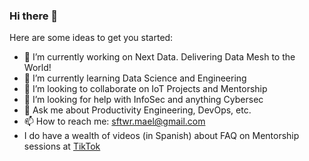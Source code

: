 ### Hi there 👋

Here are some ideas to get you started:

- 🔭 I’m currently working on Next Data. Delivering Data Mesh to the World!
- 🌱 I’m currently learning Data Science and Engineering
- 👯 I’m looking to collaborate on IoT Projects and Mentorship
- 🤔 I’m looking for help with InfoSec and anything Cybersec
- 💬 Ask me about Productivity Engineering, DevOps, etc.
- 📫 How to reach me: sftwr.mael@gmail.com
- I do have a wealth of videos (in Spanish) about FAQ on Mentorship sessions at [TikTok](https://tiktok.com/@eldermael)

